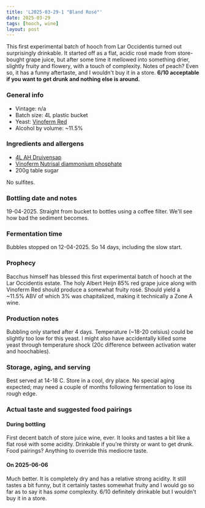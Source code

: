 ```yaml
---
title: 'L2025-03-29-1 "Bland Rosé"'
date: 2025-03-29
tags: [hooch, wine]
layout: post
---
```


This first experimental batch of hooch from Lar Occidentis turned out surprisingly drinkable. It started off as a flat, acidic rosé made from store-bought grape juice, but after some time it mellowed into something drier, slightly fruity and flowery, with a touch of complexity. Notes of peach? Even so, it has a funny aftertaste, and I wouldn't buy it in a store. **6/10 acceptable if you want to get drunk and nothing else is around.**

### General info

- Vintage: n/a
- Batch size: 4L plastic bucket
- Yeast: [Vinoferm Red](https://brouwland.com/en/yeast-and-bacteria/20441-dried-wine-yeast-vinoferm-red-7-g.html)
- Alcohol by volume: ~11.5%

### Ingredients and allergens

- [4L AH Druivensap](https://www.ah.nl/producten/product/wi377724/druivensap)
- [Vinoferm Nutrisal diammonium phosphate](https://brouwland.com/en/yeast-nutrients/117-yeast-nutrition-vinoferm-nutrisal-1kg.html)
- 200g table sugar

No sulfites.

### Bottling date and notes

19-04-2025.
Straight from bucket to bottles using a coffee filter. We'll see how bad the sediment becomes.

### Fermentation time

Bubbles stopped on 12-04-2025. So 14 days, including the slow start.

### Prophecy

Bacchus himself has blessed this first experimental batch of hooch at the Lar Occidentis estate. The holy Albert Heijn 85% red grape juice along with Vinoferm Red should produce a somewhat fruity rosé. Should yield a ~11.5% ABV of which 3% was chapitalized, making it technically a Zone A wine.

### Production notes

Bubbling only started after 4 days. Temperature (~18-20 celsius) could be slightly too low for this yeast. I might also have accidentally killed some yeast through temperature shock (20c difference between activation water and hoochables).

### Storage, aging, and serving

Best served at 14-18 C. Store in a cool, dry place. No special aging expected; may need a couple of months following fermentation to lose its rough edge.

### Actual taste and suggested food pairings

#### During bottling

First decent batch of store juice wine, ever. It looks and tastes a bit like a flat rosé with some acidity. Drinkable if you're thirsty or want to get drunk. Food pairings? Anything to override this mediocre taste.

#### On 2025-06-06

Much better. It is completely dry and has a relative strong acidity. It still tastes a bit funny, but it certainly tastes somewhat fruity and I would go so far as to say it has _some_ complexity.
6/10 definitely drinkable but I wouldn't buy it in a store.
